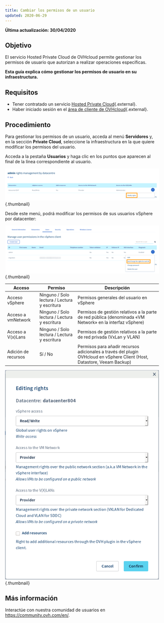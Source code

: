 ```yaml
---
title: Cambiar los permisos de un usuario
updated: 2020-06-29
---
```


**Última actualización: 30/04/2020**

## Objetivo

El servicio Hosted Private Cloud de OVHcloud permite gestionar los permisos de usuario que autorizan a realizar operaciones específicas.

**Esta guía explica cómo gestionar los permisos de usuario en su infraestructura.**

## Requisitos

* Tener contratado un servicio [Hosted Private Cloud](https://www.ovhcloud.com/es-es/enterprise/products/hosted-private-cloud/){.external}.
* Haber iniciado sesión en el [área de cliente de OVHcloud](https://www.ovh.com/auth/?action=gotomanager&from=https://www.ovh.es/&ovhSubsidiary=es){.external}.

## Procedimiento

Para gestionar los permisos de un usuario, acceda al menú **Servidores** y, en la sección **Private Cloud**, seleccione la infraestructura en la que quiere modificar los permisos del usuario.

Acceda a la pestaña **Usuarios** y haga clic en los puntos que aparecen al final de la línea correspondiente al usuario.

![Ver y modificar los permisos por DC](images/user_rights_1.png){.thumbnail}

Desde este menú, podrá modificar los permisos de sus usuarios vSphere por datacenter:

![Modificar los permisos](images/user_rights_2.png){.thumbnail}

| Acceso  | Permiso | Descripción |
|---|---|---|
| Acceso vSphere | Ninguno / Solo lectura / Lectura y escritura | Permisos generales del usuario en vSphere |
| Acceso a vmNetwork | Ninguno / Solo lectura / Lectura y escritura | Permisos de gestión relativos a la parte de red pública (denominada «VM Network» en la interfaz vSphere) |
| Acceso a V(x)Lans  | Ninguno / Solo lectura / Lectura y escritura | Permisos de gestión relativos a la parte de red privada (VxLan y VLAN) |
| Adición de recursos | Sí / No | Permisos para añadir recursos adicionales a través del plugin OVHcloud en vSphere Client (Host, Datastore, Veeam Backup) |

![Modificar los permisos](images/user_rights_3.png){.thumbnail}

## Más información

Interactúe con nuestra comunidad de usuarios en <https://community.ovh.com/en/>.
